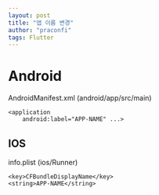 ```yaml
---
layout: post
title: "앱 이름 변경"
author: "praconfi"
tags: Flutter
---
```


# Android
AndroidManifest.xml (android/app/src/main)
```
<application
    android:label="APP-NAME" ...> 
```

## IOS
info.plist (ios/Runner)
```
<key>CFBundleDisplayName</key>
<string>APP-NAME</string> 
```